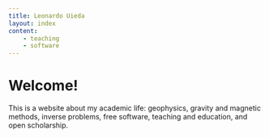 ```yaml
---
title: Leonardo Uieda
layout: index
content:
    - teaching
    - software
---
```


<div class="container-fluid banner-area">
    <div class="container site-description text-center">
        <h1>Welcome!</h1>
        <p>
        This is a website about my academic life:
        geophysics, gravity and magnetic methods, inverse problems,
        free software, teaching and education, and open scholarship.
        </p>
    </div>
    <div class="banner" style="background-image: url({{site.banner}});">
    </div>
</div>

